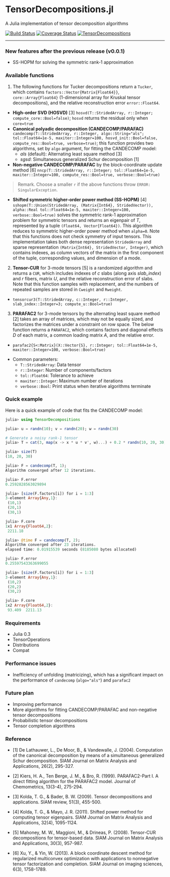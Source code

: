 # TensorDecompositions.jl

A Julia implementation of tensor decomposition algorithms

[![Build Status](https://travis-ci.org/yunjhongwu/TensorDecompositions.jl.svg?branch=master)](https://travis-ci.org/yunjhongwu/TensorDecompositions.jl) [![Coverage Status](https://coveralls.io/repos/yunjhongwu/TensorDecompositions.jl/badge.svg?branch=master&service=github)](https://coveralls.io/github/yunjhongwu/TensorDecompositions.jl?branch=master)
[![TensorDecompositions](http://pkg.julialang.org/badges/TensorDecompositions_release.svg)](http://pkg.julialang.org/?pkg=TensorDecompositions&ver=release)

------- 

### New features after the previous release (v0.0.1)
  - SS-HOPM for solving the symmetric rank-1 approximation

### Available functions 

1. The following functions for Tucker decompositions return a `Tucker`, which contains `factors::Vector{Matrix{Float64}}`, `core::Array{Float64}` (1-dimensional array for Kruskal tensor decompositions), and the relative reconstruction error `error::Float64`.

  - **High-order SVD (HOSVD)** [3] `hosvd(T::StridedArray, r::Integer; compute_core::Bool=false)`; `hosvd` returns the residual only when `core=true` 
  - **Canonical polyadic decomposition (CANDECOMP/PARAFAC)** `candecomp(T::StridedArray, r::Integer, algo::String="als"; tol::Float64=1e-5, maxiter::Integer=100, hosvd_init::Bool=false, compute_res::Bool=true, verbose=true)`; this function provides two algorithms, set by `algo` argument, for fitting the CANDECOMP model:
    - *als* (default): Alternating least square method [3] 
    - *sgsd*: Simultaneous generalized Schur decomposition [1]
  - **Non-negative CANDECOMP/PARAFAC** by the block-coordinate update method [6] `nncp(T::StridedArray, r::Integer; tol::Float64=1e-5, maxiter::Integer=100, compute_res::Bool=true, verbose::Bool=true)`

  > Remark. Choose a smaller `r` if the above functions throw `ERROR: SingularException`.

  - **Shifted symmetric higher-order power method (SS-HOPM)** [4] `sshopm(T::Union(StridedArray, (Matrix{Int64}, StridedVector)), alpha::Real tol::Float64=1e-5, maxiter::Integer=100, verbose::Bool=true)` solves the symmetric rank-1 approximation problem for symmetric tensors and returns an eigenpair of *T*, represented by a tuple `(Float64, Vector{Float64})`. This algorithm reduces to symmetric higher-order power method when `alpha=0`. Note that this functions does not check symmetry of input tensors. This implementation takes both dense representation `StridedArray` and sparse representation `(Matrix{Int64}, StridedVector, Integer)`, which contains indexes, as column vectors of the matrix in the first component of the tuple, corresponding values, and dimension of a mode.


2. **Tensor-CUR** for 3-mode tensors [5] is a randomized algorithm and returns a `CUR`, which includes indexes of *c* slabs (along axis *slab_index*) and *r* fibers, matrix *U*, and the relative reconstruction error of slabs. Note that this function samples with replacement, and the numbers of repeated samples are stored in `Cweight` and `Rweight`.

  - `tensorcur3(T::StridedArray, c::Integer, r::Integer, slab_index::Integer=3; compute_u::Bool=true)`

3. **PARAFAC2** for 3-mode tensors by the alternating least square method [2] takes an array of matrices, which may not be equally sized, and factorizes the matrices under a constraint on row space. The below function returns a `PARAFAC2`, which contains factors and diagonal effects *D* of each matrix, a common loading matrix *A*, and the relative error.

  - `parafac2{S<:Matrix}(X::Vector{S}, r::Integer; tol::Float64=1e-5, maxiter::Integer=100, verbose::Bool=true)`


+ Common parameters:
  - `T::StridedArray`: Data tensor
  - `r::Integer`: Number of components/factors
  - `tol::Float64`: Tolerance to achieve 
  - `maxiter::Integer`: Maximum number of iterations
  - `verbose::Bool`: Print status when iterative algorithms terminate

### Quick example
Here is a quick example of code that fits the CANDECOMP model:
```julia
julia> using TensorDecompositions

julia> u = randn(10); v = randn(20); w = randn(30)

# Generate a noisy rank-1 tensor
julia> T = cat(3, map(x -> x * u * v', w)...) + 0.2 * randn(10, 20, 30)

julia> size(T)
(10, 20, 30)

julia> F = candecomp(T, 1);
Algorithm converged after 12 iterations.

julia> F.error
0.2592828563029894

julia> [size(F.factors[i]) for i = 1:3]
3-element Array{Any,1}:
 (10,1)
 (20,1)
 (30,1)

julia> F.core
1x1 Array{Float64,2}:
 2211.18

julia> @time F = candecomp(T, 2);
Algorithm converged after 23 iterations.
elapsed time: 0.01915539 seconds (8185080 bytes allocated)

julia> F.error
0.25597543363699055

julia> [size(F.factors[i]) for i = 1:3]
3-element Array{Any,1}:
 (10,2)
 (20,2)
 (30,2)

julia> F.core
1x2 Array{Float64,2}:
 93.409  2211.13

```

### Requirements
  - Julia 0.3
  - TensorOperations
  - Distributions
  - Compat

### Performance issues
  - Inefficiency of unfolding (matricizing), which has a significant impact on the performance of `candecomp` (`algo="als"`) and `parafac2`

### Future plan
  - Improving performance 
  - More algorithms for fitting CANDECOMP/PARAFAC and non-negative tensor decompositions
  - Probabilistic tensor decompositions
  - Tensor completion algorithms

### Reference
 - [1] De Lathauwer, L., De Moor, B., & Vandewalle, J. (2004). Computation of the canonical decomposition by means of a simultaneous generalized Schur decomposition. SIAM Journal on Matrix Analysis and Applications, 26(2), 295-327.

 - [2] Kiers, H. A., Ten Berge, J. M., & Bro, R. (1999). PARAFAC2-Part I. A direct fitting algorithm for the PARAFAC2 model. Journal of Chemometrics, 13(3-4), 275-294.

 - [3] Kolda, T. G., & Bader, B. W. (2009). Tensor decompositions and applications. SIAM review, 51(3), 455-500.

 - [4] Kolda, T. G., & Mayo, J. R. (2011). Shifted power method for computing tensor eigenpairs. SIAM Journal on Matrix Analysis and Applications, 32(4), 1095-1124.

 - [5] Mahoney, M. W., Maggioni, M., & Drineas, P. (2008). Tensor-CUR decompositions for tensor-based data. SIAM Journal on Matrix Analysis and Applications, 30(3), 957-987.

 - [6] Xu, Y., & Yin, W. (2013). A block coordinate descent method for regularized multiconvex optimization with applications to nonnegative tensor factorization and completion. SIAM Journal on imaging sciences, 6(3), 1758-1789.
